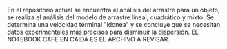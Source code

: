 En el repositorio actual se encuentra el análisis del arrastre para un objeto, se realiza el análisis del modelo de arrastre lineal, cuadrático y mixto. Se determina una velocidad terminal "idonea" y se concluye que se necesitan datos experimentales más precisos para disminuir la dispersión. EL NOTEBOOK CAFE EN CAIDA ES EL ARCHIVO A REVISAR.
